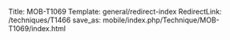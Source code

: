 Title: MOB-T1069
Template: general/redirect-index
RedirectLink: /techniques/T1466
save_as: mobile/index.php/Technique/MOB-T1069/index.html